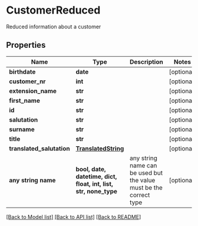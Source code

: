 # CustomerReduced

Reduced information about a customer

## Properties
Name | Type | Description | Notes
------------ | ------------- | ------------- | -------------
**birthdate** | **date** |  | [optional] 
**customer_nr** | **int** |  | [optional] 
**extension_name** | **str** |  | [optional] 
**first_name** | **str** |  | [optional] 
**id** | **str** |  | [optional] 
**salutation** | **str** |  | [optional] 
**surname** | **str** |  | [optional] 
**title** | **str** |  | [optional] 
**translated_salutation** | [**TranslatedString**](TranslatedString.md) |  | [optional] 
**any string name** | **bool, date, datetime, dict, float, int, list, str, none_type** | any string name can be used but the value must be the correct type | [optional]

[[Back to Model list]](../README.md#documentation-for-models) [[Back to API list]](../README.md#documentation-for-api-endpoints) [[Back to README]](../README.md)


